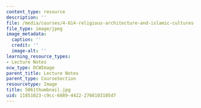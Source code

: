 ```yaml
---
content_type: resource
description: ''
file: /media/courses/4-614-religious-architecture-and-islamic-cultures-fall-2002/11851023c9cc688944222768103185d7_5061thumbnail.jpg
file_type: image/jpeg
image_metadata:
  caption: ''
  credit: ''
  image-alt: ''
learning_resource_types:
- Lecture Notes
ocw_type: OCWImage
parent_title: Lecture Notes
parent_type: CourseSection
resourcetype: Image
title: 5061thumbnail.jpg
uid: 11851023-c9cc-6889-4422-2768103185d7
---
```

